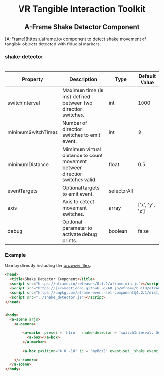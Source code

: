 <h1 align="center">VR Tangible Interaction Toolkit</h1>

<h2 align="center">A-Frame Shake Detector Component</h2>
[A-Frame](https://aframe.io) component to detect shake movement of tangible objects detected with fiducial markers.

### shake-detector

#
| Property | Description | Type | Default Value |
| -------- | ----------------- | ---- |------------- |
| switchInterval | Maximum time (in ms) defined between two direction switches. | int |   1000     |
| minimumSwitchTimes | Number of direction switches to emit event. | int | 3 |
| minimumDistance | Mimimum virtual distance to count movement between direction switches valid. | float | 0.5 |
| eventTargets | Optional targets to emit event. | selectorAll |  |
| axis | Axis to detect movement switches. | array | ['x', 'y', 'z'] |
| debug | Optional parameter to activate debug prints. | boolean  |false |


### Example

Use by directly including the [browser files](examples):

```html
<head>
  <title>Shake Detector Component</title>
  <script src="https://aframe.io/releases/0.9.2/aframe.min.js"></script>
  <script src="https://jeromeetienne.github.io/AR.js/aframe/build/aframe-ar.js"></script>
  <script src="https://unpkg.com/aframe-event-set-component@4.2.1/dist/aframe-event-set-component.min.js"></script>
  <script src="../shake_detector.js"></script>
</head>


<body>
  <a-scene arjs>
    <a-camera>

        <a-marker preset = 'hiro'  shake-detector = "switchInterval: 500 ; minimumSwitchTimes: 3 ; minimumDistance: 0.3 ; eventTargets:#myBox2; axis:y ; debug: true;">
          <a-box></a-box>
        </a-marker>

        <a-box position="0 0 -10" id = "myBox2" event-set__shake_event_y = "color:yellow; position: 0 0 -5" ></a-box>
    
    </a-camera>
  </a-scene>
</body>
```

